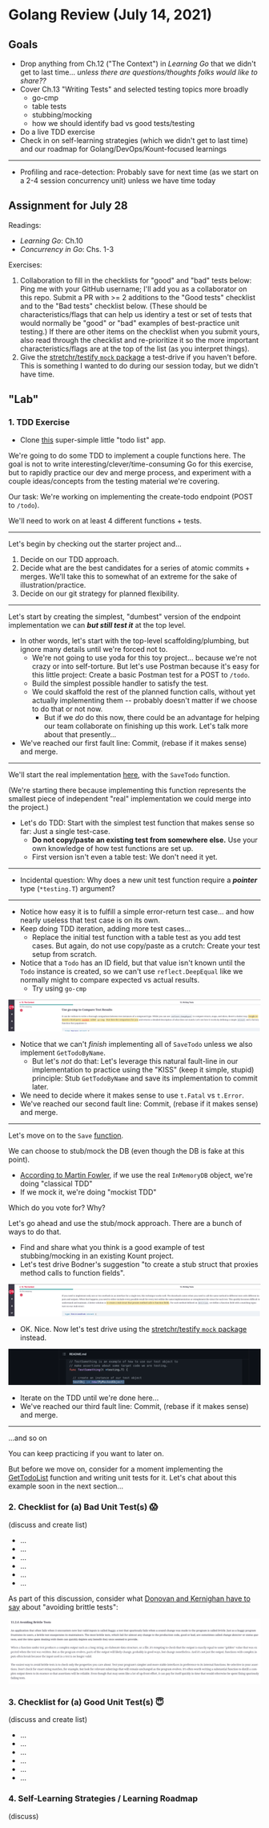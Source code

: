 # Golang Review (July 14, 2021)

## Goals

* Drop anything from Ch.12 ("The Context") in *Learning Go* that we didn't get to last time... *unless there are questions/thoughts folks would like to share??*
* Cover Ch.13 "Writing Tests" and selected testing topics more broadly
  * go-cmp
  * table tests
  * stubbing/mocking
  * how we should identify bad vs good tests/testing
* Do a live TDD exercise
* Check in on self-learning strategies (which we didn't get to last time) and our roadmap for Golang/DevOps/Kount-focused learnings

----------------------------

* Profiling and race-detection: Probably save for next time (as we start on a 2-4 session concurrency unit) unless we have time today

## Assignment for July 28

Readings:

* *Learning Go*: Ch.10
* *Concurrency in Go*: Chs. 1-3


Exercises:

1. Collaboration to fill in the checklists for "good" and "bad" tests below: Ping me with your GitHub username; I'll add you as a collaborator on this repo. Submit a PR with >= 2 additions to the "Good tests" checklist and to the "Bad tests" checklist below. (These should be characteristics/flags that can help us identiry a test or set of tests that would normally be "good" or "bad" examples of best-practice unit testing.) If there are other items on the checklist when you submit yours, also read through the checklist and re-prioritize it so the more important characteristics/flags are at the top of the list (as you interpret things).
2. Give the [stretchr/testify `mock` package](https://github.com/stretchr/testify#mock-package) a test-drive if you haven't before. This is something I wanted to do during our session today, but we didn't have time.

## "Lab"

### **1. TDD Exercise**

* Clone [this](https://github.com/us-learn-and-devops/todoapi) super-simple little "todo list" app.

We're going to do some TDD to implement a couple functions here.
The goal is not to write interesting/clever/time-consuming Go for this exercise, but to rapidly practice our dev and merge process, and experiment with a couple ideas/concepts from the testing material we're covering.

Our task: We're working on implementing the create-todo endpoint (POST to `/todo`).

We'll need to work on at least 4 different functions + tests.

----------------------------

Let's begin by checking out the starter project and...

1. Decide on our TDD approach.
2. Decide what are the best candidates for a series of atomic commits + merges. We'll take this to somewhat of an extreme for the sake of illustration/practice.
3. Decide on our git strategy for planned flexibility.

----------------------------

Let's start by creating the simplest, "dumbest" version of the endpoint implementation we can ***but still test it*** at the top level.

* In other words, let's start with the top-level scaffolding/plumbing, but ignore many details until we're forced not to.
  * We're not going to use yoda for this toy project... because we're not crazy or into self-torture. But let's use Postman because it's easy for this little project: Create a basic Postman test for a POST to `/todo`.
  * Build the simplest possible handler to satisfy the test.
  * We could skaffold the rest of the planned function calls, without yet actually implementing them -- probably doesn't matter if we choose to do that or not now.
    * But if we *do* do this now, there could be an advantage for helping our team collaborate on finishing up this work. Let's talk more about that presently...
* We've reached our first fault line: Commit, (rebase if it makes sense) and merge.

----------------------------

We'll start the real implementation [here](https://github.com/us-learn-and-devops/todoapi/blob/master/internal/storage/in_memory_db.go#L21), with the `SaveTodo` function.

(We're starting there because implementing this function represents the smallest piece of independent "real" implementation we could merge into the project.)

* Let's do TDD: Start with the simplest test function that makes sense so far: Just a single test-case.
  * **Do not copy/paste an existing test from somewhere else.** Use your own knowledge of how test functions are set up.
  * First version isn't even a table test: We don't need it yet.

----------------------------

* Incidental question: Why does a new unit test function require a ***pointer*** type (`*testing.T`) argument?

----------------------------

* Notice how easy it is to fulfill a simple error-return test case... and how nearly useless that test case is on its own.
* Keep doing TDD iteration, adding more test cases...
  * Replace the initial test function with a table test as you add test cases. But again, do not use copy/paste as a crutch: Create your test setup from scratch.
* Notice that a `Todo` has an ID field, but that value isn't known until the `Todo` instance is created, so we can't use `reflect.DeepEqual` like we normally might to compare expected vs actual results.
  * Try using `go-cmp`

![Learning Go p. 277](img/001.png)

* Notice that we can't *finish* implementing all of `SaveTodo` unless we also implement `GetTodoByName`.
  * But let's *not* do that: Let's leverage this natural fault-line in our implementation to practice using the "KISS" (keep it simple, stupid) principle: Stub `GetTodoByName` and save its implementation to commit later.
* We need to decide where it makes sense to use `t.Fatal` vs `t.Error`.
* We've reached our second fault line: Commit, (rebase if it makes sense) and merge.

----------------------------

Let's move on to the `Save` [function](https://github.com/us-learn-and-devops/todoapi/blob/master/internal/domain/todo/todo.go#L5).

We can choose to stub/mock the DB (even though the DB is fake at this point).

* [According to Martin Fowler](https://martinfowler.com/articles/mocksArentStubs.html#ClassicalAndMockistTesting), if we use the real `InMemoryDB` object, we're doing "classical TDD"
* If we mock it, we're doing "mockist TDD"

Which do you vote for? Why?

Let's go ahead and use the stub/mock approach. There are a bunch of ways to do that.

* Find and share what you think is a good example of test stubbing/mocking in an existing Kount project.
* Let's test drive Bodner's suggestion "to create a stub struct that proxies method calls to function fields".

![Learning Go p. 290](img/002.png)

* OK. Nice. Now let's test drive using the [stretchr/testify `mock` package](https://github.com/stretchr/testify#mock-package) instead.

![testify docs](img/003.png)

* Iterate on the TDD until we're done here...
* We've reached our third fault line: Commit, (rebase if it makes sense) and merge.

----------------------------

...and so on

You can keep practicing if you want to later on.

But before we move on, consider for a moment implementing the [GetTodoList](https://github.com/us-learn-and-devops/todoapi/blob/master/internal/storage/in_memory_db.go#L25) function and writing unit tests for it.
Let's chat about this example soon in the next section...

### **2. Checklist for (a) Bad Unit Test(s) :scream:**

(discuss and create list)

* ...
* ...
* ...
* ...
* ...
* ...

As part of this discussion, consider what [Donovan and Kernighan have to say](https://learning.oreilly.com/library/view/the-go-programming/9780134190570/ebook_split_105.html) about "avoiding brittle tests":

![The Go Programming Language p. 317](img/004.png)

### **3. Checklist for (a) Good Unit Test(s) :innocent:**

(discuss and create list)

* ...
* ...
* ...
* ...
* ...
* ...

### **4. Self-Learning Strategies / Learning Roadmap**

(discuss)
